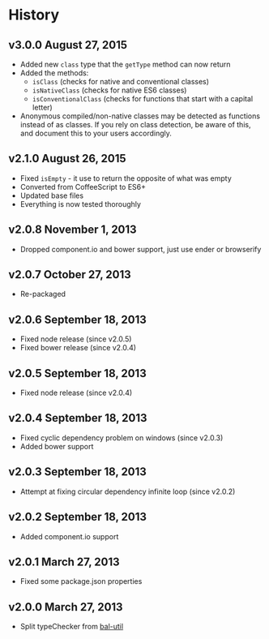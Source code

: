 # History

## v3.0.0 August 27, 2015
- Added new `class` type that the `getType` method can now return
- Added the methods:
 	- `isClass` (checks for native and conventional classes)
	- `isNativeClass` (checks for native ES6 classes)
	- `isConventionalClass` (checks for functions that start with a capital letter)
- Anonymous compiled/non-native classes may be detected as functions instead of as classes. If you rely on class detection, be aware of this, and document this to your users accordingly.

## v2.1.0 August 26, 2015
- Fixed `isEmpty` - it use to return the opposite of what was empty
- Converted from CoffeeScript to ES6+
- Updated base files
- Everything is now tested thoroughly

## v2.0.8 November 1, 2013
- Dropped component.io and bower support, just use ender or browserify

## v2.0.7 October 27, 2013
- Re-packaged

## v2.0.6 September 18, 2013
- Fixed node release (since v2.0.5)
- Fixed bower release (since v2.0.4)

## v2.0.5 September 18, 2013
- Fixed node release (since v2.0.4)

## v2.0.4 September 18, 2013
- Fixed cyclic dependency problem on windows (since v2.0.3)
- Added bower support

## v2.0.3 September 18, 2013
- Attempt at fixing circular dependency infinite loop (since v2.0.2)

## v2.0.2 September 18, 2013
- Added component.io support

## v2.0.1 March 27, 2013
- Fixed some package.json properties

## v2.0.0 March 27, 2013
- Split typeChecker from [bal-util](https://github.com/balupton/bal-util)
